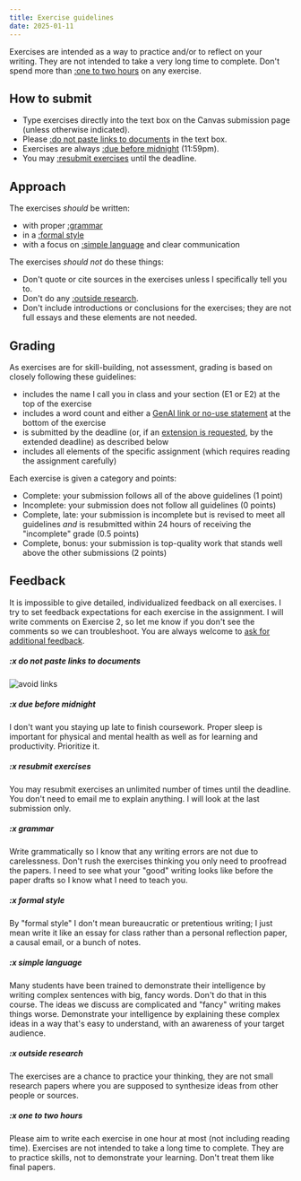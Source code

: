 ```yaml
---
title: Exercise guidelines
date: 2025-01-11
---
```


Exercises are intended as a way to practice and/or to reflect on your writing. They are not intended to take a very long time to complete. Don't spend more than [:one to two hours](#x-one-to-two-hours) on any exercise.

## How to submit

- Type exercises directly into the text box on the Canvas submission page (unless otherwise indicated).
- Please [:do not paste links to documents](#x-do-not-paste-links-to-documents) in the text box.
- Exercises are always [:due before midnight](#x-due-before-midnight) (11:59pm).
- You may [:resubmit exercises](#x-resubmit-exercises) until the deadline.

## Approach

The exercises _should_ be written:

- with proper [:grammar](#x-grammar)
- in a [:formal style](#x-formal-style)
- with a focus on [:simple language](#x-simple-language) and clear communication

The exercises _should not_ do these things:

- Don't quote or cite sources in the exercises unless I specifically tell you to.
- Don't do any [:outside research](#x-outside-research).
- Don't include introductions or conclusions for the exercises; they are not full essays and these elements are not needed.

## Grading

As exercises are for skill-building, not assessment, grading is based on closely following these guidelines:

- includes the name I call you in class and your section (E1 or E2) at the top of the exercise
- includes a word count and either a [GenAI link or no-use statement](/course-ntw2029/course-info/gen-ai-policy) at the bottom of the exercise
- is submitted by the deadline (or, if an [extension is requested](/course-ntw2029/course-info/extensions), by the extended deadline) as described below
- includes all elements of the specific assignment (which requires reading the assignment carefully)

Each exercise is given a category and points:

- Complete: your submission follows all of the above guidelines (1 point)
- Incomplete: your submission does not follow all guidelines (0 points)
- Complete, late: your submission is incomplete but is revised to meet all guidelines _and_ is resubmitted within 24 hours of receiving the "incomplete" grade (0.5 points)
- Complete, bonus: your submission is top-quality work that stands well above the other submissions (2 points)

## Feedback

It is impossible to give detailed, individualized feedback on all exercises. I try to set feedback expectations for each exercise in the assignment. I will write comments on Exercise 2, so let me know if you don't see the comments so we can troubleshoot. You are always welcome to [ask for additional feedback](/course-ntw2029/course-info/need-help).

##### :x do not  paste links to documents

![avoid links](/images/link-to-file.png)

##### :x due before midnight

I don't want you staying up late to finish coursework. Proper sleep is important for physical and mental health as well as for learning and productivity. Prioritize it.

##### :x resubmit exercises

You may resubmit exercises an unlimited number of times until the deadline. You don't need to email me to explain anything. I will look at the last submission only.

##### :x grammar

Write grammatically so I know that any writing errors are not due to carelessness. Don't rush the exercises thinking you only need to proofread the papers. I need to see what your "good" writing looks like before the paper drafts so I know what I need to teach you.

##### :x formal style

By "formal style" I don't mean bureaucratic or pretentious writing; I just mean write it like an essay for class rather than a personal reflection paper, a causal email, or a bunch of notes.

##### :x simple language

Many students have been trained to demonstrate their intelligence by writing complex sentences with big, fancy words. Don't do that in this course. The ideas we discuss are complicated and "fancy" writing makes things worse. Demonstrate your intelligence by explaining these complex ideas in a way that's easy to understand, with an awareness of your target audience.

##### :x outside research

The exercises are a chance to practice your thinking, they are not small research papers where you are supposed to synthesize ideas from other people or sources.

##### :x one to two hours

Please aim to write each exercise in one hour at most (not including reading time). Exercises are not intended to take a long time to complete. They are to practice skills, not to demonstrate your learning. Don't treat them like final papers.
